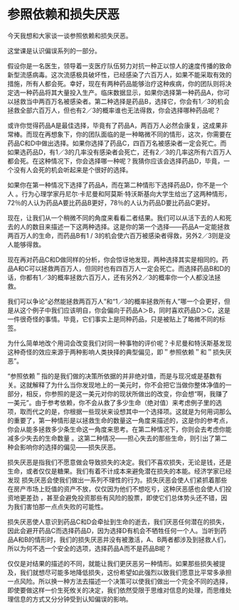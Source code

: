 # 参照依赖和损失厌恶

今天我想和大家谈一谈参照依赖和损失厌恶。

这堂课是认识偏误系列的一部分。

假设你是一名医生，领导着一支医疗队伍努力对抗一种正以惊人的速度传播的致命新型流感病毒。这次流感极具破坏性，已经感染了六百万人，如果不能采取有效的措施，所有人都会死。幸好，现在有两种药品能够治疗这种疾病，你的团队则将决定选一种药品将其大量投入生产。临床数据显示，如果你选择第一种药品A，你可以拯救当中两百万名被感染者。第二种选择是药品B，选择它，你会有1／3的机会拯救全部六百万人，但也有2／3的概率谁也无法得救，你会选择哪种药品呢？

或许你觉得药品A是最佳选择，毕竟有了药品A，两百万人必然会康复，这成果非常棒。而现在再想象下，你的团队面临的是一种略微不同的情形，这次，你需要在药品C和D中做出选择。如果你选择了药品C，四百万名被感染者一定会死亡。而如果选药品D，有1／3的几率没有感染者会死亡，还有2／3的几率这所有六百万人都会死。在这种情况下，你会选择哪一种呢？我猜你应该会选择药品D，毕竟，一个没有人会死的机会听起来是个很好的选择。

如果你在第一种情况下选择了药品A，而在第二种情形下选择药品D，你不是一个人
。行为心理学家丹尼尔·卡尼曼和阿莫斯·特沃斯基向大学生给出了这两种情形，72％的人认为药品A要比药品B更好，78％的人认为药品D要比药品C更好。

现在，让我们从一个稍微不同的角度来看看二者结果。我们可以从活下去的人和死去的人的数目来描述一下这两种选择。这是你的第一个选择——药品A一定能拯救两百万人的生命，而药品B有1 / 3的机会使六百万被感染者得救，另外2／3则是没人能够得救。

现在再对药品C和D做同样的分析，你会惊讶地发现，两种选择其实是相同的。药品A和C可以拯救两百万人，但同时也有四百万人一定会死亡。而选择药品B和D的话，你都有1／3的概率拯救六百万人，还有另外2／3的概率你一个人都没法拯救。

我们可以争论“必然能拯救两百万人”和“1／3的概率拯救所有人”哪一个会更好，但是从这个例子中我们应该明自，你会偏向于药品A＞B，同时喜欢药品D＞C，这是一件很奇怪的事情。毕竟，它们事实上是同种药品，只是被贴上了略微不同的标签。

为什么简单地改个用词会改变我们对同一种事物的评价呢？卡尼曼和特沃斯基发现 这种奇怪的效应来源于两种影响人类抉择的典型偏见，即＂参照依赖＂和＂损失厌恶”。

“参照依赖＂指的是我们做的决策所依据的并非绝对值，而是与现况或是基数有关。这就解释了为什么当你发现地上的一美元时，你不会把它当做你整体净值的一部分，相反，你参照的是这一美元对你的现状所做出的改变，你会想“啊，我赚了一美元”。由于参考依赖，你不会从救了多少生命（绝对值）来考虑例子里的选项，取而代之的是，你根据一些现状来设想其中一个选择项。这就是为何用词那么的重要了，第一种情形是以拯救生命的数量这一角度来描述的，这是你的参考点，你会从能多拯救多少条生命这一角度来思考。在第二种情况下，你则会去考虑你能减多少失去的生命数量
。这第二种情况——担心失去的那些生命，则引出了第二种会影响你的选择的偏见——损失厌恶。

损失厌恶是指我们不愿意做会导致损失的决定。我们不喜欢损失，无论是钱，还是生命，或者仅仅是糖果。我们有着不计成本来避免潜在损失的本能。经济学家已经发现 损失厌恶会使我们做出一系列不理性的行为。损失厌恶会使人们紧抓着那些在房产市场上贬值的资产不放，仅仅因为他们不想吃亏，这种厌恶感也会使人们投资地更差劲
，甚至会避免投资那些有风险的股票，即使它们总体势头还不错，因为我们害怕那一点点失败的可能性。

损失厌恶使人意识到药品C和D会牵扯到生命的逝去，我们厌恶任何潜在的损失，因此会避开药品C而选择药品D，因为选择D有机会不牺牲任何一个人。当听到药品A和B的情形时，我们的损失厌恶并没有被激活，A、B两者都涉及到拯救人们，所以为何不选一个安全的选项，选择药品A而不是药品B呢？

仅仅是对结果的描述的不同，就能让我们更厌恶另一种情形。如果那些损失被提及，我们就想尽可能多地降低损失，这份希望如此强烈以致我们愿意比平常多承担一点风险。所以换一种方法去描述一个决策可以使我们做出一个完全不同的选择，即使要做这样一价生死攸关的决定，我们依然受限于思维对信息的处理，而思维处理信息的方式又分分钟受到认知偏误的影响。